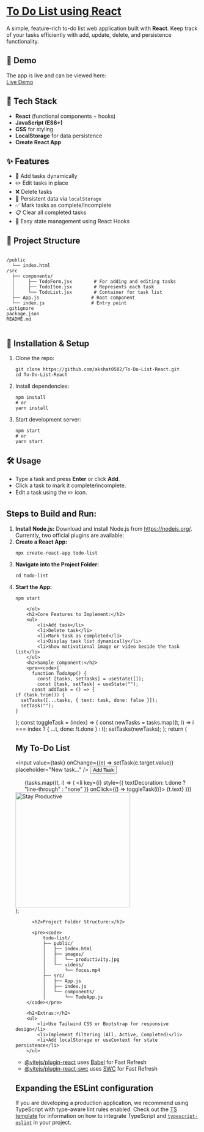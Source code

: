 <h1>
  <a href = "https://to-do-list-react-six-lime.vercel.app/">To Do List using React</a>
</h1>
<p>
    A simple, feature-rich to-do list web application built with <strong>React</strong>. 
    Keep track of your tasks efficiently with add, update, delete, and persistence functionality.
  </p>

<h2>🚀 Demo</h2>
<p>
  The app is live and can be viewed here: <br />
  <a href="https://to-do-list-react-six-lime.vercel.app/" target="_blank">Live Demo</a>
</p>
<h2>🧱 Tech Stack</h2>
<ul>
    <li><strong>React</strong> (functional components + hooks)</li>
    <li><strong>JavaScript (ES6+)</strong></li>
    <li><strong>CSS</strong> for styling</li>
    <li><strong>LocalStorage</strong> for data persistence</li>
    <li><strong>Create React App</strong></li>
  </ul>
  <h2>✨ Features</h2>
  <ul>
    <li>🔹 Add tasks dynamically</li>
    <li>✏️ Edit tasks in place</li>
    <li>❌ Delete tasks</li>
    <li>🧠 Persistent data via <code>localStorage</code></li>
    <li>✅ Mark tasks as complete/incomplete</li>
    <li>📋 Clear all completed tasks</li>
    <li>🧩 Easy state management using React Hooks</li>
  </ul>
  <h2>📁 Project Structure</h2>
  <pre><code>
/public
  └── index.html
/src
  ├── components/
  │     ├── TodoForm.jsx        # For adding and editing tasks
  │     ├── TodoItem.jsx        # Represents each task
  │     └── TodoList.jsx        # Container for task list
  ├── App.js                   # Root component
  └── index.js                 # Entry point
.gitignore
package.json
README.md
  </code></pre>
<h2>🔧 Installation & Setup</h2>
<ol>
    <li>Clone the repo:
      <pre><code>git clone https://github.com/akshat0502/To-Do-List-React.git
cd To-Do-List-React</code></pre>
    </li>
    <li>Install dependencies:
      <pre><code>npm install
# or
yarn install</code></pre>
    </li>
  <li>Start development server:
      <pre><code>npm start
# or
yarn start</code></pre>
    </li>
  </ol>
<h2>🛠 Usage</h2>
<ul>
  <li>Type a task and press <strong>Enter</strong> or click <strong>Add</strong>.</li>
  <li>Click a task to mark it complete/incomplete.</li>
  <li>Edit a task using the ✏️ icon.</li>
</ul>

  
<h2>Steps to Build and Run:</h2>
<ol>
            <li><b>Install Node.js:</b> Download and install Node.js from <a href="https://nodejs.org/">https://nodejs.org/</a>.</li>
Currently, two official plugins are available:
<li><b>Create a React App:</b>
                <pre><code>npx create-react-app todo-list</code></pre>
            </li>
  <li><b>Navigate into the Project Folder:</b>
                <pre><code>cd todo-list</code></pre>
            </li>
  <li><b>Start the App:</b>
                <pre><code>npm start</code></pre>
            </li>
  
        </ol>
        <h2>Core Features to Implement:</h2>
        <ul>
            <li>Add task</li>
            <li>Delete task</li>
            <li>Mark task as completed</li>
            <li>Display task list dynamically</li>
            <li>Show motivational image or video beside the task list</li>
        </ul>
        <h2>Sample Component:</h2>
        <pre><code>{`
          function TodoApp() {
            const [tasks, setTasks] = useState([]);
            const [task, setTask] = useState("");
          const addTask = () => {
    if (task.trim()) {
      setTasks([...tasks, { text: task, done: false }]);
      setTask("");
    }
  };
          const toggleTask = (index) => {
    const newTasks = tasks.map((t, i) => i === index ? { ...t, done: !t.done } : t);
    setTasks(newTasks);
  };
return (
    <div>
      <h2>My To-Do List</h2>
      <input value={task} onChange={(e) => setTask(e.target.value)} placeholder="New task..." />
      <button onClick={addTask}>Add Task</button>
      <ul>
        {tasks.map((t, i) => (
          <li key={i} style={{ textDecoration: t.done ? "line-through" : "none" }} onClick={() => toggleTask(i)}>
            {t.text}
          </li>
        ))}
      </ul>
      <img src="/images/productivity.jpg" alt="Stay Productive" width="300" />
    </div>
);
          </code></pre>

          <h2>Project Folder Structure:</h2>

          <pre><code>
              todo-list/
              ├── public/
              │   ├── index.html
              │   ├── images/
              │   │   └── productivity.jpg
              │   └── videos/
              │       └── focus.mp4
              ├── src/
              │   ├── App.js
              │   ├── index.js
              │   └── components/
              │       └── TodoApp.js
        </code></pre>

        <h2>Extras:</h2>
        <ul>
            <li>Use Tailwind CSS or Bootstrap for responsive design</li>
            <li>Implement filtering (All, Active, Completed)</li>
            <li>Add localStorage or useContext for state persistence</li>
        </ul>
- [@vitejs/plugin-react](https://github.com/vitejs/vite-plugin-react/blob/main/packages/plugin-react) uses [Babel](https://babeljs.io/) for Fast Refresh
- [@vitejs/plugin-react-swc](https://github.com/vitejs/vite-plugin-react/blob/main/packages/plugin-react-swc) uses [SWC](https://swc.rs/) for Fast Refresh

## Expanding the ESLint configuration

If you are developing a production application, we recommend using TypeScript with type-aware lint rules enabled. Check out the [TS template](https://github.com/vitejs/vite/tree/main/packages/create-vite/template-react-ts) for information on how to integrate TypeScript and [`typescript-eslint`](https://typescript-eslint.io) in your project.
